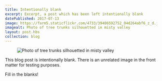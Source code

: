 ```yaml
---
title: Intentionally blank
excerpt: Excerpt, a post which has been left intentionally blank
datePublished: 2017-07-13
image: https://farm5.staticflickr.com/4733/39406592752_04d264abf6_z_d.jpg
imagealt: Photo of tree trunks silhouetted in misty valley
layout: post.hbs
collection: blog
---
```


<figure>

![Photo of tree trunks silhouetted in misty valley](https://farm5.staticflickr.com/4733/39406592752_04d264abf6_z_d.jpg)

<figcaption></figcaption>
</figure>

This blog post is intentionally blank. There is an unrelated image in the front matter for testing purposes.

Fill in the blanks!
